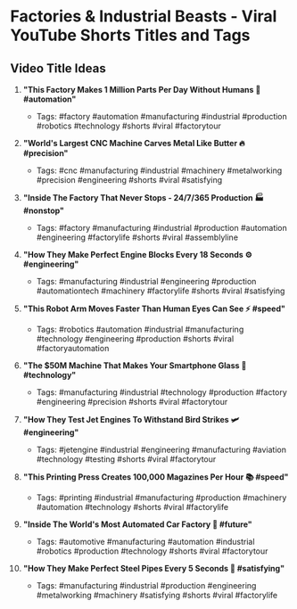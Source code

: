 # Factories & Industrial Beasts - Viral YouTube Shorts Titles and Tags

## Video Title Ideas

1. **"This Factory Makes 1 Million Parts Per Day Without Humans 🤖 #automation"**
   - Tags: #factory #automation #manufacturing #industrial #production #robotics #technology #shorts #viral #factorytour

2. **"World's Largest CNC Machine Carves Metal Like Butter 🔥 #precision"**
   - Tags: #cnc #manufacturing #industrial #machinery #metalworking #precision #engineering #shorts #viral #satisfying

3. **"Inside The Factory That Never Stops - 24/7/365 Production 🏭 #nonstop"**
   - Tags: #factory #manufacturing #industrial #production #automation #engineering #factorylife #shorts #viral #assemblyline

4. **"How They Make Perfect Engine Blocks Every 18 Seconds ⚙️ #engineering"**
   - Tags: #manufacturing #industrial #engineering #production #automationtech #machinery #factorylife #shorts #viral #satisfying

5. **"This Robot Arm Moves Faster Than Human Eyes Can See ⚡ #speed"**
   - Tags: #robotics #automation #industrial #manufacturing #technology #engineering #production #shorts #viral #factoryautomation

6. **"The $50M Machine That Makes Your Smartphone Glass 📱 #technology"**
   - Tags: #manufacturing #industrial #technology #production #factory #engineering #precision #shorts #viral #factorytour

7. **"How They Test Jet Engines To Withstand Bird Strikes 🛩️ #engineering"**
   - Tags: #jetengine #industrial #engineering #manufacturing #aviation #technology #testing #shorts #viral #factorytour

8. **"This Printing Press Creates 100,000 Magazines Per Hour 📚 #speed"**
   - Tags: #printing #industrial #manufacturing #production #machinery #automation #technology #shorts #viral #factorylife

9. **"Inside The World's Most Automated Car Factory 🚗 #future"**
   - Tags: #automotive #manufacturing #automation #industrial #robotics #production #technology #shorts #viral #factorytour

10. **"How They Make Perfect Steel Pipes Every 5 Seconds 🔄 #satisfying"**
    - Tags: #manufacturing #industrial #production #engineering #metalworking #machinery #satisfying #shorts #viral #factorylife
